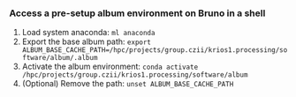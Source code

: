 ### Access a pre-setup album environment on Bruno in a shell

1. Load system anaconda: `ml anaconda`
2. Export the base album path: `export ALBUM_BASE_CACHE_PATH=/hpc/projects/group.czii/krios1.processing/software/album/.album`
2. Activate the album environment: `conda activate /hpc/projects/group.czii/krios1.processing/software/album`
3. (Optional) Remove the path: `unset ALBUM_BASE_CACHE_PATH`